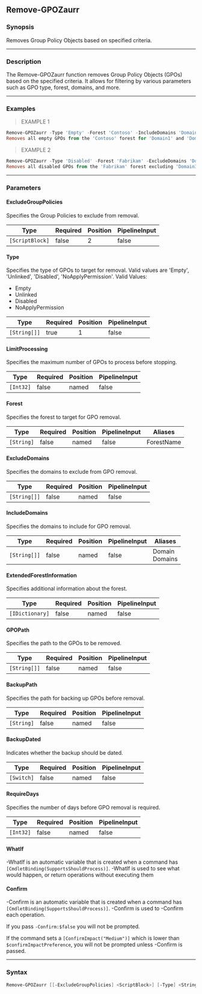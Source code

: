 Remove-GPOZaurr
---------------

### Synopsis
Removes Group Policy Objects based on specified criteria.

---

### Description

The Remove-GPOZaurr function removes Group Policy Objects (GPOs) based on the specified criteria. It allows for filtering by various parameters such as GPO type, forest, domains, and more.

---

### Examples
> EXAMPLE 1

```PowerShell
Remove-GPOZaurr -Type 'Empty' -Forest 'Contoso' -IncludeDomains 'Domain1', 'Domain2' -BackupPath 'C:\GPOBackups' -BackupDated -RequireDays 7
Removes all empty GPOs from the 'Contoso' forest for 'Domain1' and 'Domain2', backs them up to 'C:\GPOBackups' with dated folders, and requires removal after 7 days.
```
> EXAMPLE 2

```PowerShell
Remove-GPOZaurr -Type 'Disabled' -Forest 'Fabrikam' -ExcludeDomains 'Domain3' -LimitProcessing 10
Removes all disabled GPOs from the 'Fabrikam' forest excluding 'Domain3' and processes only the first 10 GPOs.
```

---

### Parameters
#### **ExcludeGroupPolicies**
Specifies the Group Policies to exclude from removal.

|Type           |Required|Position|PipelineInput|
|---------------|--------|--------|-------------|
|`[ScriptBlock]`|false   |2       |false        |

#### **Type**
Specifies the type of GPOs to target for removal. Valid values are 'Empty', 'Unlinked', 'Disabled', 'NoApplyPermission'.
Valid Values:

* Empty
* Unlinked
* Disabled
* NoApplyPermission

|Type        |Required|Position|PipelineInput|
|------------|--------|--------|-------------|
|`[String[]]`|true    |1       |false        |

#### **LimitProcessing**
Specifies the maximum number of GPOs to process before stopping.

|Type     |Required|Position|PipelineInput|
|---------|--------|--------|-------------|
|`[Int32]`|false   |named   |false        |

#### **Forest**
Specifies the forest to target for GPO removal.

|Type      |Required|Position|PipelineInput|Aliases   |
|----------|--------|--------|-------------|----------|
|`[String]`|false   |named   |false        |ForestName|

#### **ExcludeDomains**
Specifies the domains to exclude from GPO removal.

|Type        |Required|Position|PipelineInput|
|------------|--------|--------|-------------|
|`[String[]]`|false   |named   |false        |

#### **IncludeDomains**
Specifies the domains to include for GPO removal.

|Type        |Required|Position|PipelineInput|Aliases           |
|------------|--------|--------|-------------|------------------|
|`[String[]]`|false   |named   |false        |Domain<br/>Domains|

#### **ExtendedForestInformation**
Specifies additional information about the forest.

|Type           |Required|Position|PipelineInput|
|---------------|--------|--------|-------------|
|`[IDictionary]`|false   |named   |false        |

#### **GPOPath**
Specifies the path to the GPOs to be removed.

|Type        |Required|Position|PipelineInput|
|------------|--------|--------|-------------|
|`[String[]]`|false   |named   |false        |

#### **BackupPath**
Specifies the path for backing up GPOs before removal.

|Type      |Required|Position|PipelineInput|
|----------|--------|--------|-------------|
|`[String]`|false   |named   |false        |

#### **BackupDated**
Indicates whether the backup should be dated.

|Type      |Required|Position|PipelineInput|
|----------|--------|--------|-------------|
|`[Switch]`|false   |named   |false        |

#### **RequireDays**
Specifies the number of days before GPO removal is required.

|Type     |Required|Position|PipelineInput|
|---------|--------|--------|-------------|
|`[Int32]`|false   |named   |false        |

#### **WhatIf**
-WhatIf is an automatic variable that is created when a command has ```[CmdletBinding(SupportsShouldProcess)]```.
-WhatIf is used to see what would happen, or return operations without executing them
#### **Confirm**
-Confirm is an automatic variable that is created when a command has ```[CmdletBinding(SupportsShouldProcess)]```.
-Confirm is used to -Confirm each operation.

If you pass ```-Confirm:$false``` you will not be prompted.

If the command sets a ```[ConfirmImpact("Medium")]``` which is lower than ```$confirmImpactPreference```, you will not be prompted unless -Confirm is passed.

---

### Syntax
```PowerShell
Remove-GPOZaurr [[-ExcludeGroupPolicies] <ScriptBlock>] [-Type] <String[]> [-LimitProcessing <Int32>] [-Forest <String>] [-ExcludeDomains <String[]>] [-IncludeDomains <String[]>] [-ExtendedForestInformation <IDictionary>] [-GPOPath <String[]>] [-BackupPath <String>] [-BackupDated] [-RequireDays <Int32>] [-WhatIf] [-Confirm] [<CommonParameters>]
```
